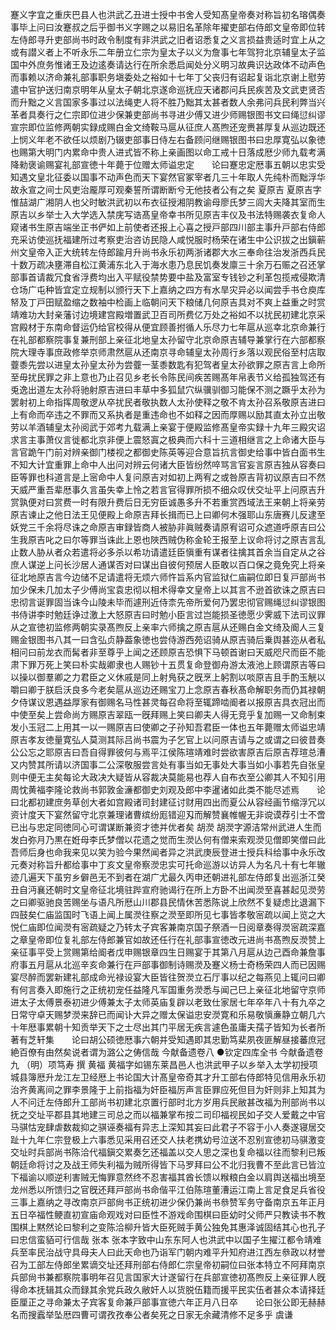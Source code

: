 <!-- { "loadSidebar": true } -->
蹇义字宜之重庆巴县人也洪武乙丑进士授中书舍人受知髙皇帝奏对称旨初名瑢偶奏事毕上问曰汝蹇叔之后乎御书义字赐之以易旧名革除年擢吏部右侍郎文皇帝即位转左侍郎寻升吏部尚书时政令制度有非洪武之旧者诏悉复之义言损益贵适时宜上从之或有譛义者上不听永乐二年册立仁宗为皇太子以义为詹事七年驾狩北京辅皇太子监国中外庶务惟诸王及边逺奏请达行在所余悉启闻处分义明习故典识达政体不动声色而事赖以济命兼礼部事职务塡委处之裕如十七年丁父丧归有诏起复诣北京谢上慰劳遣中官护送归南京明年从皇太子朝北京遂命巡抚应天诸郡问兵民疾苦及文武吏贤否而升黜之义言国家多事过以法绳吏人将不胜乃黜其太甚者数人余弗问兵民利弊当兴革者具奏行之仁宗即位进少保兼吏部尚书寻进少傅又进少师赐银图书文曰绳愆纠谬宣宗即位监修两朝实録成赐白金文绮鞍马扈从征庶人髙煦还宠赉甚厚复从巡边既还上悯义年老不欲任以烦剧乃辍吏部事日侍左右备顾问继赐银图书曰忠厚寛弘以象徳也赐第大明门内累命中贵人进式皆不称上亲画图以命工戒十日落成厯少师九载考满降勑褒谕赐宴礼部宣徳十年薨于位赠太师谥忠定　　论曰蹇忠定厯事五朝以忠实受知遇文皇北征委以国事不动声色而天下宴然官冢宰者几三十年取人先纯朴而黜浮华故永宣之间士风吏治龎厚可观秦誓所谓断断兮无他技者公有之矣
夏原吉
夏原吉字惟喆湖广湘阴人也父时敏洪武初以布衣征授湘阴教谕母廖氏梦三闾大夫降其室而生原吉以乡举士入大学选入禁庑写诰髙皇帝幸书所见原吉丰仪及书法特赐袭衣复命人窥诸书生原吉端坐正书俨如上前使者还报上心喜之授戸部四川部主事升戸部右侍郎充采访使巡抚福建所过考察吏治咨访民隐人咸悦服时杨荣在诸生中公识拔之出鎭蕲州文皇帝入正大统转左侍郎踰月升尚书永乐初两浙诸郡大水三奉命往治发浙西兵民十数万疏决壅滞自松江黄浦东北入于海水患乃息民饥奏发廪三十余万石赈之召还掌部事首请裁冗食省浮费均出入平赋役禁势要中盐及富室专钱钞之利革包揽戒侵欺清仓场广屯种皆宜定立规制以颁行天下上嘉纳之四方有水旱灾异必以闻尝手书仓庾库帑及丁戸田赋盈缩之数袖中检画上临朝问天下粮储几何原吉具对不爽上益重之时赏靖难功大封亲藩讨边境建宫殿増置武卫百司所费亿万处之裕如不以扰民初建北京采宫殿材于东南命督运仍给官校得从便宜顾善拊循人乐尽力七年扈从巡幸北京命兼行在礼部都察院事复兼刑部上亲征北地皇太孙留守北京命原吉辅导兼掌行在六部都察院大理寺事庶政修举京师肃然扈从还南京寻命辅皇太孙周行乡落以观民俗至村店取虀黍先尝以进皇太孙皇太孙为尝虀一茎黍数匙有犯驾者皇太孙欲罪之原吉言上命所至毋扰民罪之非上意也乃止召见乡老长令陈民间疾苦赐髙年帛表节义给孤独驾还有兎逸出道左太孙将驰射原吉进曰丰草中多狐鼠穴纵骥驯御习能保不测之蹶乎太孙为罢射初上命指挥周敬逻从卒扰民者敬执数人太孙使释之敬不肯太孙召系敬原吉进曰上有命而卒违之不罪而又系执者是重违命也不如释之因而厚赐以励其直太孙立出敬劳以羊酒辅皇太孙阅武于郊考九载满上亲宴于便殿监修髙皇帝实録十九年三殿灾诏求言主事萧仪言徙都北京非便上震怒寘之极典而六科十三道相继言之上命诸大臣与言官跪午门前对辨亲御门楼视之都御史陈英等迎合意旨抗言御史给事中皆白面书生不知大计宜重罪上命中人出问对辨云何诸大臣皆纷然啐骂言官妄言原吉独从容奏曰臣等罪也科道言是上宻命中人复问原吉对如初上两宥之或咎原吉背初议原吉曰不然天威严重吾辈厯事久言虽失幸上怜之若言官得罪所损不细众叹伏交址平上问原吉升赏孰便对曰赏费一时有限升费后日无穷臣诚愚多升不若重赏西域法王来朝上将亲劳原吉谏止之他日法王见便殿上命原吉拜长揖而已上曰卿何木强耶山东唐赛儿反逮至妖党三千余将尽诛之命原吉审録皆商人被胁非眞贼奏请原宥诏可众遮道呼原吉曰公生我原吉叱之曰尔等罪当诛此上恩也陜西贼伪称金轮王报至上议命将讨之原吉言乱止数人胁从者众若遣将必多杀以希功请遣廷臣愼重有谋者往擒其首余当自定从之谷庶人谋逆上问长沙居人通谋否对曰谋出自彼何预居人臣敢以百口保之竟免究上将亲征北地原吉言今边储不足请遣将无烦六师忤旨系内官监狱仁庙嗣位即日复戸部尚书加少保未几加太子少傅尚宝袁忠彻以相术得幸文皇帝上以其言不逊首欲诛之原吉曰忠彻言诞罪固当诛今山陵未毕而遽刑近侍柰先帝所爱何乃罢忠彻官赐绳愆纠谬银图书侍讲李时勉廷诤过激上大怒原吉曰时勉小臣言过岂能损圣徳愿少霁威下法司议罪从之宣徳初监修两朝实录髙煦反上亲率六师擒之原吉扈从还赐白金文绮及阍人三复赐金银图书八其一曰含弘贞静葢象徳也尝侍游西苑诏骑从原吉骑后乗舆甚迩从者私相问曰前龙衣而髯者非至尊乎上闻之还顾原吉恐惧下马顿首谢曰天威咫尺而臣不能肃下罪万死上笑曰朴实哉卿隶也人赐钞十五贯复命登御舟游太液池上顾谓原吉等曰以操以御羣卿之力君臣之义休戚是同上射鳬获之旣烹上躬割以啖原吉且手酌玉觥以嚼曰卿于朕启沃良多今老矣扈从巡边还赐宝刀上念原吉春秋髙命解职务而仍其禄朝夕侍谋议恩遇益厚家有御赐名马性甚灵每召命将至辄蹄啮阍者以报原吉具衣冠出而中使至矣上尝命尚方赐原吉翠瓯一旣拜赐上笑曰卿夫人得无竞乎复加赐一又命制束发小玉冠二上用其一以一赐原吉曰使卿之子孙知吾君臣一体也五年薨赠太师谥忠靖原吉孝友徳量寛弘人莫测其际吕尚书震为子乞官上以问原吉请与之或谓之曰彼昔奏公公忘之耶原吉曰吾自得罪彼何与焉平江侯陈瑄靖难时尝欲害原吉后原吉荐瑄总漕又内赞其所请以济国事二公深敬服尝言处有事当如无事处大事当如小事若先自张皇则中便无主矣每论大政决大疑皆从容裁决莫能易也荐人自布衣至公卿其人不知引用周忱黄福李隆论救尚书郭敦金濓都御史刘观及郎中李暹诸如此类不能尽述焉　　论曰北都初建庶务草创大者如宫殿诸司封建征讨财用四出而夏公从容经画节缩浮冗以资计度天下宴然留守北京兼理诸曹缤纷厖错迎刄而解赞襄帷幄无非谠谟荐引士不啻已出与忠定同徳同心可谓谋断兼资才徳并优者矣
胡濙
胡濙字源洁常州武进人生而发白弥月乃黒在姙母李氏梦僧以花遗之觉而生濙亾何有僧来索观濙见僧即笑僧曰此吾师后身也命我来见以笑为验今果然闻者异之洪武庚辰登进士授兵科给事中永乐改元奏对称旨升都给事中丁亥文皇帝察濙忠实可托命巡游以访异人为名凡十有七年辙迹几遍天下虽穷乡僻邑无不到者在湖广尤最久丙申还朝进礼部左侍郎复出巡浙江癸丑自沔襄还朝时文皇帝征北境驻跸宣府驰谒行在所上方卧不出闻濙至喜甚起见濙劳之曰卿驱驰良苦赐坐与语凡所厯山川郡县民情休苦悉陈说上欣然不复疑虑比退漏下四鼓矣仁庙监国时飞语上闻上属濙往察之濙至即所见七事皆孝敬宻疏以闻上览之大悦仁庙即位闻濙有宻疏疑之乃转太子宾客兼南京国子祭酒一日阅章奏得濙宻疏深嘉之章皇帝即位复礼部左侍郎兼官如故还任行在礼部事宣徳改元进尚书髙煦反濙赞上亲征事平受上赏赐第给阍者戊申赐银章四生日赐宴于其第八月扈从边己酉命兼詹事府事五月扈从北巡辛亥命兼行在戸部事御制诗赐濙及蹇义杨士奇杨荣四人而已因赐宴尽醉而罢新建礼部成命光禄设宴大臣皆往贺濙立石厅事以纪之每燕见上辄问曰卿有何言奏入即施行之正统初宠任益隆凡军国重务濙悉与闻己巳上亲征北地留守京师进太子太傅景泰初进少傅兼太子太师英庙复辟以老致仕家居七年卒年八十有九卒之日常守卓天赐梦濙来辞已而闻讣大异之赠太保谥忠安濙寛和乐易敬愼亷静立朝几六十年厯事累朝十知贡举天下之士尽出其门平居无疾言遽色虽庸夫孺子皆知为长者所著有芝轩集　　论曰胡公硕徳厯事六朝并受知遇即其忠勤笃棐夙夜匪解昼接蕃庶冠絶百僚有由然矣说者谓为潞公之俦信哉
今献备遗卷八
●钦定四库全书
今献备遗卷九
（明）项笃寿 撰
黄福
黄福字如锡东莱昌邑人也洪武甲子以乡举入太学初授项城县簿厯升龙江左卫经厯上书论国大计髙皇帝奇其才升工部右侍郎特见信用永乐初治齐黄离间之罪李景隆于上前指福为奸臣福厉声言臣罪应死但目为奸则非上知其为人不问迁左侍郎升工部尚书初建北京置行部时北方岁用兵民敝甚改福为刑部尚书以抚之交址平郡县其地建三司总之而以福兼掌布按二司印福视民如子交人爱戴之中官马骐怙宠肆虐数裁抑之骐诬奏福有异志上深知其妄曰此君子不容于小人奏遂寝居交趾十九年仁宗登极上六事悉见采用召还交人扶老携幼号泣送不忍别宣徳初马骐激变交址时兵部尚书陈洽代福鎭交累奏乞还福盖以交人思之深也复命福以往而黎利已叛朝廷命将讨之及战王师失利福为贼所得皆下马罗拜曰公不北归我曹不至此言已皆泣下福谕以顺逆利害贼无悔罪意然终不忍害福其酋长馈以糇粮白金以肩舆送福出境至龙州悉以所馈归之官旣还拜戸部尚书命偕平江伯陈瑄董漕运江南上言足食足兵省役三事上嘉纳之寻改南京戸部尙书正统初进少保仍兼尚书叅赞军务守备南京五年正月五日卒福性鲠直初宣庙命观戏对曰臣性不游戏命围棋曰臣幼时父师严只教读书不教围棋上黙然论曰黎利之变陈洽柳升皆大臣死贼手黄公独免其惠泽诚固结其心也孔子曰忠信蛮貊可行信哉
张本
张本字致中山东东阿人也洪武中以国子生擢江都令靖难兵至率民治战守具母夫人曰此天命也乃诣军门朝内难平升知府进江西左叅政以材誉召为工部左侍郎坐累谪交址还拜刑部右侍郎仁宗皇帝初嗣位曰张本特立不阿拜南京兵部尙书兼都察院事明年召见言国家大计遂留行在兵部宣徳初髙煦反上亲征罪人旣得命本抚辑其众而録其余党兵政久敝奸人以货脱伍籍而援平民实伍者甚众本请择廷臣厘正之寻命兼太子宾客复命兼戸部事宣徳六年正月八日卒　　论曰张公即无赫赫名而搜蠧举坠厯四曹可谓孜孜奉公者矣死之日家无余藏清修不足多乎
虞谦
